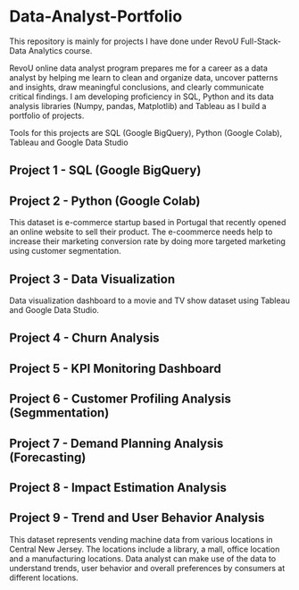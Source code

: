 # Data-Analyst-Portfolio
 
This repository is mainly for projects I have done under RevoU Full-Stack-Data Analytics course.

RevoU online data analyst program prepares me for a career as a data analyst by helping me learn to clean and organize data, uncover patterns and insights, draw meaningful conclusions, and clearly communicate critical findings. I am developing proficiency in SQL, Python and its data analysis libraries (Numpy, pandas, Matplotlib) and Tableau as I build a portfolio of projects.

Tools for this projects are SQL (Google BigQuery), Python (Google Colab), Tableau and Google Data Studio

## Project 1 - SQL (Google BigQuery)

## Project 2 - Python (Google Colab)

This dataset is e-commerce startup based in Portugal that recently opened an online website to sell their product. The e-coommerce needs help to increase their marketing conversion rate by doing more targeted marketing using customer segmentation.

## Project 3 - Data Visualization

Data visualization dashboard to a movie and TV show dataset using Tableau and Google Data Studio.

## Project 4 - Churn Analysis

## Project 5 - KPI Monitoring Dashboard

## Project 6 - Customer Profiling Analysis (Segmmentation)

## Project 7 - Demand Planning Analysis (Forecasting)

## Project 8 - Impact Estimation Analysis

## Project 9 - Trend and User Behavior Analysis

This dataset represents vending machine data from various locations in Central New Jersey. The locations include a library, a mall, office location and a manufacturing locations. Data analyst can make use of the data to understand trends, user behavior and overall preferences by consumers at different locations.
